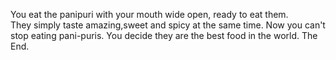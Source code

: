 You eat the panipuri with your mouth wide open, ready to eat them.  
They simply taste amazing,sweet and spicy at the same time.
Now you can't stop eating pani-puris. You decide they are the best food in the world.
The End.
